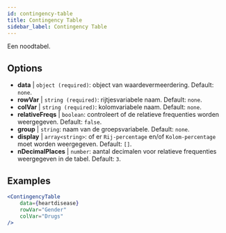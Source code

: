 ```yaml
---
id: contingency-table
title: Contingency Table
sidebar_label: Contingency Table
---
```


Een noodtabel.

## Options

* __data__ | `object (required)`: object van waardevermeerdering. Default: `none`.
* __rowVar__ | `string (required)`: rijtjesvariabele naam. Default: `none`.
* __colVar__ | `string (required)`: kolomvariabele naam. Default: `none`.
* __relativeFreqs__ | `boolean`: controleert of de relatieve frequenties worden weergegeven. Default: `false`.
* __group__ | `string`: naam van de groepsvariabele. Default: `none`.
* __display__ | `array<string>`: of er `Rij-percentage` en/of `Kolom-percentage` moet worden weergegeven. Default: `[]`.
* __nDecimalPlaces__ | `number`: aantal decimalen voor relatieve frequenties weergegeven in de tabel. Default: `3`.


## Examples

```jsx live
<ContingencyTable
    data={heartdisease} 
    rowVar="Gender"
    colVar="Drugs"
/>
```

